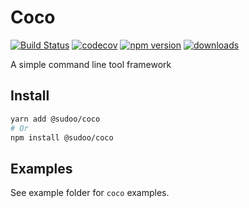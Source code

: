 # Coco

[![Build Status](https://travis-ci.org/SudoDotDog/Coco.svg?branch=master)](https://travis-ci.org/SudoDotDog/Coco)
[![codecov](https://codecov.io/gh/SudoDotDog/Coco/branch/master/graph/badge.svg)](https://codecov.io/gh/SudoDotDog/Coco)
[![npm version](https://badge.fury.io/js/%40sudoo%2Fcoco.svg)](https://www.npmjs.com/package/@sudoo/coco)
[![downloads](https://img.shields.io/npm/dm/@sudoo/coco.svg)](https://www.npmjs.com/package/@sudoo/coco)

A simple command line tool framework

## Install

```sh
yarn add @sudoo/coco
# Or
npm install @sudoo/coco
```

## Examples

See example folder for `coco` examples.

